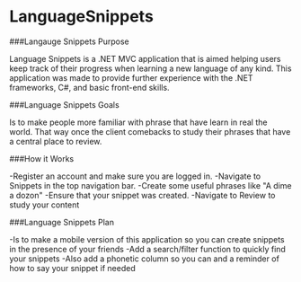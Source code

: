 # LanguageSnippets

###Langauge Snippets Purpose

Language Snippets is a .NET MVC application that is aimed helping users keep track of their progress when learning a new language of any kind.
This application was made to provide further experience with the .NET frameworks, C#, and basic front-end skills.

###Language Snippets Goals

Is to make people more familiar with phrase that have learn in real the world. That way once the client comebacks to study their phrases that have a central place to review.

###How it Works

-Register an account and make sure you are logged in.
-Navigate to Snippets in the top navigation bar.
-Create some useful phrases like "A dime a dozon"
-Ensure that your snippet was created.
-Navigate to Review to study your content

###Language Snippets Plan

-Is to make a mobile version of this application so you can create snippets in the presence of your friends
-Add a search/filter function to quickly find your snippets
-Also add a phonetic column so you can and a reminder of how to say your snippet if needed
 
